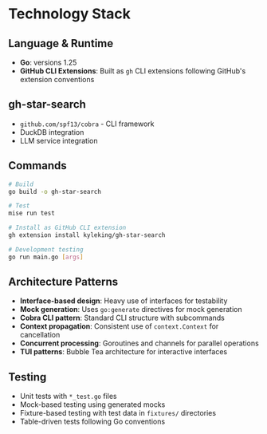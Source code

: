 # Technology Stack

## Language & Runtime
- **Go**: versions 1.25
- **GitHub CLI Extensions**: Built as `gh` CLI extensions following GitHub's extension conventions

## gh-star-search
- `github.com/spf13/cobra` - CLI framework
- DuckDB integration
- LLM service integration

## Commands
```bash
# Build
go build -o gh-star-search

# Test
mise run test

# Install as GitHub CLI extension
gh extension install kyleking/gh-star-search

# Development testing
go run main.go [args]
```

## Architecture Patterns
- **Interface-based design**: Heavy use of interfaces for testability
- **Mock generation**: Uses `go:generate` directives for mock generation
- **Cobra CLI pattern**: Standard CLI structure with subcommands
- **Context propagation**: Consistent use of `context.Context` for cancellation
- **Concurrent processing**: Goroutines and channels for parallel operations
- **TUI patterns**: Bubble Tea architecture for interactive interfaces

## Testing
- Unit tests with `*_test.go` files
- Mock-based testing using generated mocks
- Fixture-based testing with test data in `fixtures/` directories
- Table-driven tests following Go conventions
